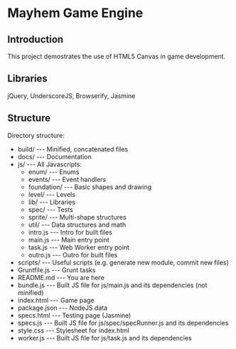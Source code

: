# Mayhem Game Engine

## Introduction
This project demostrates the use of HTML5 Canvas in game development.

## Libraries
jQuery, UnderscoreJS, Browserify, Jasmine

## Structure
Directory structure:

* build/ --- Minified, concatenated files
* docs/ --- Documentation
* js/ --- All Javascripts:
	* enum/ --- Enums
	* events/ --- Event handlers
	* foundation/ --- Basic shapes and drawing
	* level/ --- Levels
	* lib/ --- Libraries
	* spec/ --- Tests
	* sprite/ --- Multi-shape structures
	* util/ --- Data structures and math
	* intro.js --- Intro for built files
	* main.js --- Main entry point
	* task.js --- Web Worker entry point
	* outro.js --- Outro for built files
* scripts/ --- Useful scripts (e.g. generate new module, commit new files)
* Gruntfile.js --- Grunt tasks
* README.md --- You are here
* bundle.js --- Built JS file for js/main.js and its dependencies (not minified)
* index.html --- Game page
* package.json --- NodeJS data
* specs.html --- Testing page (Jasmine)
* specs.js --- Built JS file for js/spec/specRunner.js and its dependencies
* style.css --- Stylesheet for index.html
* worker.js --- Built JS file for js/task.js and its dependencies
